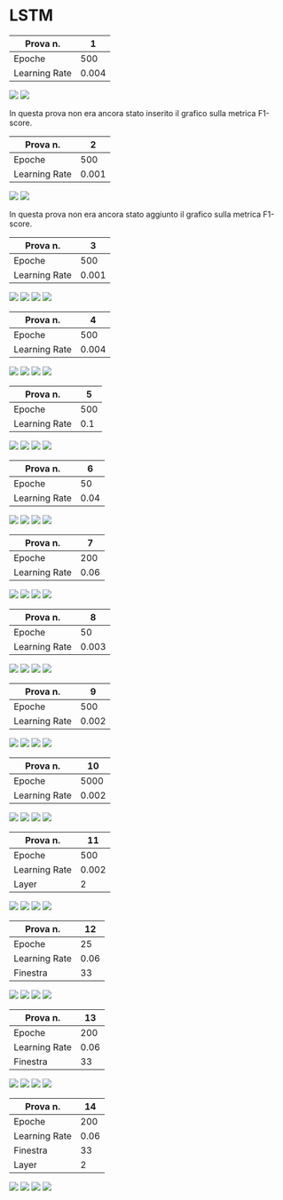 # LSTM

| Prova n.      | 1     |
| ------------- | ----- |
| Epoche        | 500   |
| Learning Rate | 0.004 |

<img src="./LSTM-Esperimenti/Immagini/Prova1_LA.png">

<img src="./LSTM-Esperimenti/Immagini/Prova1_CM.png">

In questa prova non era ancora stato inserito il grafico sulla metrica F1-score.





| Prova n.      | 2     |
| ------------- | ----- |
| Epoche        | 500   |
| Learning Rate | 0.001 |

<img src="./LSTM-Esperimenti/Immagini/Prova2_LA.png">

<img src="./LSTM-Esperimenti/Immagini/Prova2_CM.png">

In questa prova non era ancora stato aggiunto il grafico sulla metrica F1-score.





| Prova n.      | 3     |
| ------------- | ----- |
| Epoche        | 500   |
| Learning Rate | 0.001 |

<img src="./LSTM-Esperimenti/Immagini/Prova3_LA.png">

<img src="./LSTM-Esperimenti/Immagini/Prova3_F1_1.png">

<img src="./LSTM-Esperimenti/Immagini/Prova3_F1_2.png">

<img src="./LSTM-Esperimenti/Immagini/Prova3_CM.png">





| Prova n.      | 4     |
| ------------- | ----- |
| Epoche        | 500   |
| Learning Rate | 0.004 |

<img src="./LSTM-Esperimenti/Immagini/Prova4_LA.png">

<img src="./LSTM-Esperimenti/Immagini/Prova4_F1_1.png">

<img src="./LSTM-Esperimenti/Immagini/Prova4_F1_2.png">

<img src="./LSTM-Esperimenti/Immagini/Prova4_CM.png">





| Prova n.      | 5    |
| ------------- | ---- |
| Epoche        | 500  |
| Learning Rate | 0.1  |

<img src="./LSTM-Esperimenti/Immagini/Prova5_LA.png">

<img src="./LSTM-Esperimenti/Immagini/Prova5_F1_1.png">

<img src="./LSTM-Esperimenti/Immagini/Prova5_F1_2.png">

<img src="./LSTM-Esperimenti/Immagini/Prova5_CM.png">





| Prova n.      | 6    |
| ------------- | ---- |
| Epoche        | 50   |
| Learning Rate | 0.04 |

<img src="./LSTM-Esperimenti/Immagini/Prova6_LA.png">

<img src="./LSTM-Esperimenti/Immagini/Prova6_F1_1.png">

<img src="./LSTM-Esperimenti/Immagini/Prova6_F1_2.png">

<img src="./LSTM-Esperimenti/Immagini/Prova6_CM.png">





| Prova n.      | 7    |
| ------------- | ---- |
| Epoche        | 200  |
| Learning Rate | 0.06 |

<img src="./LSTM-Esperimenti/Immagini/Prova7_LA.png">

<img src="./LSTM-Esperimenti/Immagini/Prova7_F1_1.png">

<img src="./LSTM-Esperimenti/Immagini/Prova7_F1_2.png">

<img src="./LSTM-Esperimenti/Immagini/Prova7_CM.png">





| Prova n.      | 8     |
| ------------- | ----- |
| Epoche        | 50    |
| Learning Rate | 0.003 |

<img src="./LSTM-Esperimenti/Immagini/Prova8_LA.png">

<img src="./LSTM-Esperimenti/Immagini/Prova8_F1_1.png">

<img src="./LSTM-Esperimenti/Immagini/Prova8_F1_2.png">

<img src="./LSTM-Esperimenti/Immagini/Prova8_CM.png">





| Prova n.      | 9     |
| ------------- | ----- |
| Epoche        | 500   |
| Learning Rate | 0.002 |

<img src="./LSTM-Esperimenti/Immagini/Prova9_LA.png">

<img src="./LSTM-Esperimenti/Immagini/Prova9_F1_1.png">

<img src="./LSTM-Esperimenti/Immagini/Prova9_F1_2.png">

<img src="./LSTM-Esperimenti/Immagini/Prova9_CM.png">





| Prova n.      | 10    |
| ------------- | ----- |
| Epoche        | 5000  |
| Learning Rate | 0.002 |

<img src="./LSTM-Esperimenti/Immagini/Prova10_LA.png">

<img src="./LSTM-Esperimenti/Immagini/Prova10_F1_1.png">

<img src="./LSTM-Esperimenti/Immagini/Prova10_F1_2.png">

<img src="./LSTM-Esperimenti/Immagini/Prova10_CM.png">





| Prova n.      | 11    |
| ------------- | ----- |
| Epoche        | 500   |
| Learning Rate | 0.002 |
| Layer         | 2     |

<img src="./LSTM-Esperimenti/Immagini/Prova11_LA.png">

<img src="./LSTM-Esperimenti/Immagini/Prova11_F1_1.png">

<img src="./LSTM-Esperimenti/Immagini/Prova11_F1_2.png">

<img src="./LSTM-Esperimenti/Immagini/Prova11_CM.png">





| Prova n.      | 12    |
| ------------- | ----- |
| Epoche        | 25    |
| Learning Rate | 0.06  |
| Finestra      | 33    |

<img src="./LSTM-Esperimenti/Immagini/Prova12_LA.png">

<img src="./LSTM-Esperimenti/Immagini/Prova12_F1_1.png">

<img src="./LSTM-Esperimenti/Immagini/Prova12_F1_2.png">

<img src="./LSTM-Esperimenti/Immagini/Prova12_CM.png">





| Prova n.      | 13    |
| ------------- | ----- |
| Epoche        | 200   |
| Learning Rate | 0.06  |
| Finestra      | 33    |

<img src="./LSTM-Esperimenti/Immagini/Prova13_LA.png">

<img src="./LSTM-Esperimenti/Immagini/Prova13_F1_1.png">

<img src="./LSTM-Esperimenti/Immagini/Prova13_F1_2.png">

<img src="./LSTM-Esperimenti/Immagini/Prova13_CM.png">





| Prova n.      | 14    |
| ------------- | ----- |
| Epoche        | 200   |
| Learning Rate | 0.06  |
| Finestra      | 33    |
| Layer         | 2     |

<img src="./LSTM-Esperimenti/Immagini/Prova14_LA.png">

<img src="./LSTM-Esperimenti/Immagini/Prova14_F1_1.png">

<img src="./LSTM-Esperimenti/Immagini/Prova14_F1_2.png">

<img src="./LSTM-Esperimenti/Immagini/Prova14_CM.png">